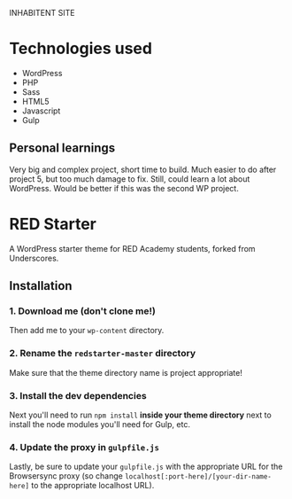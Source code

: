 INHABITENT SITE


# Technologies used

* WordPress
* PHP
* Sass
* HTML5
* Javascript
* Gulp

## Personal learnings
Very big and complex project, short time to build. Much easier to do after project 5, but too much damage to fix. Still, could learn a lot about WordPress. Would be better if this was the second WP project. 


# RED Starter

A WordPress starter theme for RED Academy students, forked from Underscores.

## Installation

### 1. Download me (don't clone me!)

Then add me to your `wp-content` directory.

### 2. Rename the `redstarter-master` directory

Make sure that the theme directory name is project appropriate!

### 3. Install the dev dependencies

Next you'll need to run `npm install` **inside your theme directory** next to install the node modules you'll need for Gulp, etc.

### 4. Update the proxy in `gulpfile.js`

Lastly, be sure to update your `gulpfile.js` with the appropriate URL for the Browsersync proxy (so change `localhost[:port-here]/[your-dir-name-here]` to the appropriate localhost URL).
